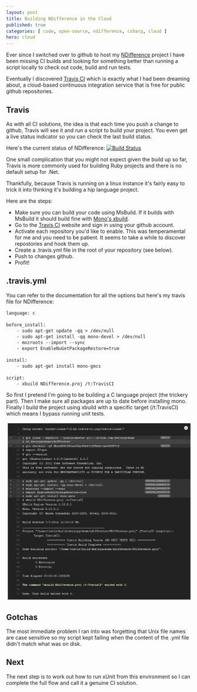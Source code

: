 ```yaml
---
layout: post
title: Building NDifference in the Cloud
published: true
categories: [ code, open-source, ndifference, csharp, cloud ]
hero: cloud
---
```


Ever since I switched over to github to host my [NDifference](http://http://deejaygraham.github.io/ndifference/) 
project I have been missing CI builds and looking for something better than 
running a script locally to check out code, build and run tests.

Eventually I discovered [Travis CI](https://travis-ci.org/) which is exactly 
what I had been dreaming about, a cloud-based continuous integration service 
that is free for public github repositories.

## Travis
As with all CI solutions, the idea is that each time you push a change to 
github, Travis will see it and run a script to build your project. You even 
get a live status indicator so you can check the last build status. 

Here's the current status of NDifference: <a href="https://travis-ci.org/deejaygraham/ndifference"><img src="https://travis-ci.org/deejaygraham/ndifference.webp?branch=master" alt="Build Status"></a>

One small complication that you might not expect given the build up so far, 
Travis is more commonly used for building Ruby projects and there is no default 
setup for .Net. 

Thankfully, because Travis is running on a linux instance it's fairly easy to 
trick it into thinking it's building a hip language project.

Here are the steps:

* Make sure you can build your code using MsBuild. If it builds with MsBuild it should build fine with [Mono's xbuild](http://mono-project.com/Microsoft.Build).
* Go to the [Travis CI](https://travis-ci.org/) website and sign in using your github account.
* Activate each repository you'd like to enable. This was temperamental for me and you need to be patient. It seems to take a while to discover repostories and hook them up.
* Create a .travis.yml file in the root of your repository (see below). 
* Push to changes github. 
* Profit!

## .travis.yml
You can refer to the documentation for all the options but here's my travis file for NDifference:

	language: c

	before_install:
		- sudo apt-get update -qq > /dev/null
		- sudo apt-get install -qq mono-devel > /dev/null
		- mozroots --import --sync
		- export EnableNuGetPackageRestore=true
	
	install:
		- sudo apt-get install mono-gmcs

	script:
		- xbuild NDifference.proj /t:TravisCI

So first I pretend I'm going to be building a C language project (the 
trickery part). Then I make sure all packages are up to date before installing 
mono. Finally I build the project using xbuild with a specific target 
(/t:TravisCI) which means I bypass running unit tests.

![Screenshot](/img/posts/building-ndifference-in-the-cloud/travis-screenshot.webp "Travis Working")

## Gotchas
The most immediate problem I ran into was forgetting that Unix file names 
are case sensitive so my script kept failing when the content of the .yml file
didn't match what was on disk.

## Next
The next step is to work out how to run xUnit from this environment so I 
can complete the full flow and call it a genuine CI solution.

